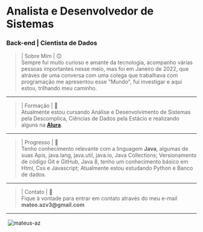 <h1 class="code-line" data-line-start=0 data-line-end=1><a id="Python__WebDev_0"></a> Analista e Desenvolvedor de Sistemas </h1>
<h3 class="code-line" data-line-start=0 data-line-end=1><a id="Python__WebDev_0"></a> Back-end | Cientista de Dados </h3>
<blockquote>
<p class="has-line-data" data-line-start="9" data-line-end="11">| Sobre Mim | 🙃<br>
Sempre fui muito curioso e amante da tecnologia, acompanho várias pessoas importantes nesse meio, mas foi em Janeiro de 2022, que atráves de uma conversa com uma colega que trabalhava com programação me apresentou esse "Mundo", fui investigar e aqui estou, trilhando meu caminho.</p>
</blockquote>
<hr>
<blockquote>
<p class="has-line-data" data-line-start="14" data-line-end="16">| Formação | 📖<br>
Atualmente estou cursando Análise e Desenvolvimento de Sistemas pela Descomplica, Ciências de Dados pela Estácio e realizando alguns na <a href="https://cursos.alura.com.br/user/mateo-azv3/fullCertificate/b1e0f9532a924a040dd6086bbd979890" target="_blank"><strong>Alura</strong></a>.</p>
</blockquote>
<hr>
<blockquote>
<p class="has-line-data" data-line-start="19" data-line-end="21">| Progresso | 🚀<br>
Tenho conhecimento relevante com a linguagem <strong>Java</strong>, algumas de suas Apis, java.lang, java.util, java.io, Java Collections; Versionamento de código Git e GitHub, Java 8, tenho um conhecimento básico em Html, Css e Javascript; Atualmente estou estudando Python e Banco de dados.
</blockquote>
<hr>
<blockquote>
<p class="has-line-data" data-line-start="24" data-line-end="26">| Contato | 🫡<br>
Fique à vontade para entrar em contato através do meu e-mail <strong>mateo.azv3@gmail.com</strong>
</blockquote>
<hr>
<p>&nbsp;<img align="center" src="https://github-readme-stats.vercel.app/api?username=mateus-az&show_icons=true&theme=dracula&title_color=f93434&text_color=ffffff&locale=en" alt="mateus-az" /></p>
